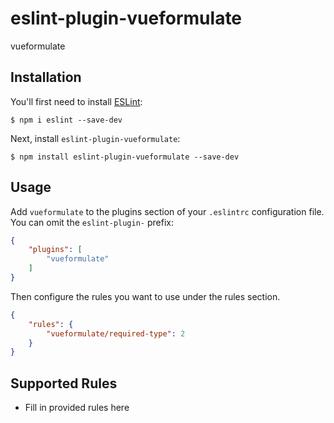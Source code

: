# eslint-plugin-vueformulate

vueformulate

## Installation

You'll first need to install [ESLint](http://eslint.org):

```
$ npm i eslint --save-dev
```

Next, install `eslint-plugin-vueformulate`:

```
$ npm install eslint-plugin-vueformulate --save-dev
```


## Usage

Add `vueformulate` to the plugins section of your `.eslintrc` configuration file. You can omit the `eslint-plugin-` prefix:

```json
{
    "plugins": [
        "vueformulate"
    ]
}
```


Then configure the rules you want to use under the rules section.

```json
{
    "rules": {
        "vueformulate/required-type": 2
    }
}
```

## Supported Rules

* Fill in provided rules here





